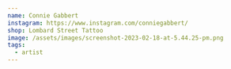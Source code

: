 ```yaml
---
name: Connie Gabbert
instagram: https://www.instagram.com/conniegabbert/
shop: Lombard Street Tattoo
image: /assets/images/screenshot-2023-02-18-at-5.44.25-pm.png
tags:
  - artist
---
```

